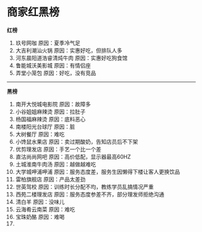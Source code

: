 # 商家红黑榜
**红榜**
1. 玖号网咖 原因：夏季冷气足
2. 大吉利潮汕火锅 原因：实惠好吃，但排队人多
3. 河东晨阳道浩睿清炖牛肉 原因：实惠好吃狗食馆
4. 鲁能城沃美影城 原因：有情侣座
5. 弄堂小笼包 原因：好吃，没有竞品

***********************************
**黑榜**

1. 南开大悦城电影院 原因：故障多
2. 小谷姐姐麻辣烫 原因：拉肚子
3. 杨国福麻辣烫 原因：底料恶心
4. 南楼阳光台球厅 原因：脏
5. 大树餐厅 原因：难吃
6. 小馋鼠水果店 原因：卖过期酸奶，告知店员后不下架
7. 优剪理发店 原因：手艺一个比一个差
8. 直沽尚尚网吧 原因：高价低配，显示器最高60HZ
9. 土城淮南牛肉汤 原因：越做越难吃
10. 大学城呷浦呷浦 原因：服务态度差，服务生因懒得下楼让客人更换饮品
11. 雷柏旗舰店 原因：产品太差劲
12. 世英驾校 原因：训练时长分配不均，教练学员乱搞情况严重
13. 西苑二楼理发店 原因：服务态度参差不齐，部分理发师拒绝沟通
14. 清白羊 原因：没味儿
15. 云海肴云南菜 原因：难吃
16. 宝珠奶酪 原因：难喝
17. 